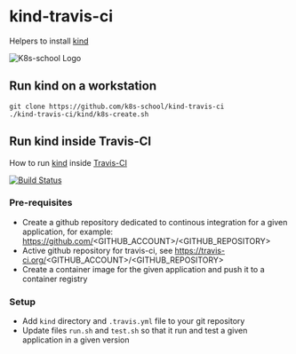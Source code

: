 # kind-travis-ci

Helpers to install [kind]

![K8s-school Logo](http://k8s-school.fr/images/logo.svg "K8s-school, expertise et formation Kubernetes")

## Run kind on a workstation

```shell
git clone https://github.com/k8s-school/kind-travis-ci
./kind-travis-ci/kind/k8s-create.sh
```

## Run kind inside Travis-CI

How to run [kind](https://github.com/kubernetes-sigs/kind) inside [Travis-CI](https://travis-ci.org/k8s-school/kind-travis-ci)

[![Build
Status](https://travis-ci.org/k8s-school/kind-travis-ci.svg?branch=master)](https://travis-ci.org/k8s-school/kind-travis-ci)

### Pre-requisites

* Create a github repository dedicated to  continous integration for a given application, for example: https://github.com/<GITHUB_ACCOUNT>/<GITHUB_REPOSITORY>
* Active github repository for travis-ci, see https://travis-ci.org/<GITHUB_ACCOUNT>/<GITHUB_REPOSITORY>
* Create a container image for the given application and push it to a container registry
 
### Setup

* Add `kind` directory and `.travis.yml` file to your git repository
* Update files `run.sh` and `test.sh` so that it run and test a given application in a given version


[kind]:https://github.com/kubernetes-sigs/kind
